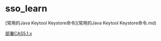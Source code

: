 # sso_learn

[常用的Java Keytool Keystore命令](常用的Java Keytool Keystore命令.md)

[部署CAS5.1.x](cas5.0部署.md)
